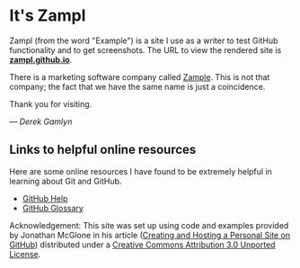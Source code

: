 # It's Zampl

Zampl (from the word "Example") is a site I use as a writer to test GitHub functionality and to get screenshots. The URL to view the rendered site is **[zampl.github.io](http://zampl.github.io)**.

There is a marketing software company called [Zample](https://www.linkedin.com/company/zampl/). This is not that company; the fact that we have the same name is just a coincidence.

Thank you for visiting.

— _Derek Gamlyn_

## Links to helpful online resources

Here are some online resources I have found to be extremely helpful in learning about Git and GitHub.

- [GitHub Help](https://help.github.com/)
- [GitHub Glossary](https://help.github.com/articles/github-glossary/)

Acknowledgement: This site was set up using code and examples provided by Jonathan McGlone in his article ([Creating and Hosting a Personal Site on GitHub](http://jmcglone.com/guides/github-pages/)) distributed under a [Creative Commons Attribution 3.0 Unported License](http://creativecommons.org/licenses/by/3.0/deed.en_US).
